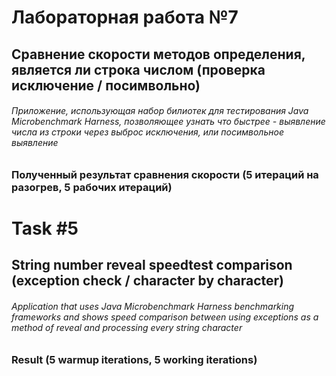 # Лабораторная работа №7
## Сравнение скорости методов определения, является ли строка числом (проверка исключение / посимвольно)

###### Приложение, использующая набор билиотек для тестирования Java Microbenchmark Harness, позволяющее узнать что быстрее - выявление числа из строки через выброс исключения, или посимвольное выявление

### Полученный результат сравнения скорости (5 итераций на разогрев, 5 рабочих итераций)

# Task #5
## String number reveal speedtest comparison (exception check / character by character)

###### Application that uses Java Microbenchmark Harness benchmarking frameworks and shows speed comparison between using exceptions as a method of reveal and processing every string character

### Result (5 warmup iterations, 5 working iterations)
